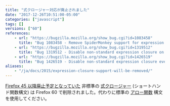 ```yaml
---
title: "式クロージャー対応が廃止されました"
date: "2017-12-26T10:51:00-05:00"
categories: ["javascript"]
tags: []
versions: ["60"]
references:
    - url: "https://bugzilla.mozilla.org/show_bug.cgi?id=1083458"
      title: "Bug 1083458 - Remove SpiderMonkey support for expression closures (shorthand function syntax)"
    - url: "https://bugzilla.mozilla.org/show_bug.cgi?id=1319512"
      title: "Bug 1319512 - Disable non-standard expression closure on nightly-only"
    - url: "https://bugzilla.mozilla.org/show_bug.cgi?id=1426519"
      title: "Bug 1426519 - Disable non-standard expression closure everywhere"
aliases:
    - "/ja/docs/2015/expression-closure-support-will-be-removed/"
---
```

[Firefox 45 以降廃止予定となっていた](https://www.fxsitecompat.com/ja/docs/2015/expression-closures-are-now-deprecated/) 非標準の [式クロージャー](https://developer.mozilla.org/ja/docs/Web/JavaScript/Reference/Operators/Expression_closures) (ショートハンド関数構文) は Firefox 60 で削除されました。代わりに標準の [アロー関数](https://developer.mozilla.org/ja/docs/Web/JavaScript/Reference/Functions/Arrow_functions) 構文を使用してください。
